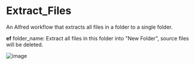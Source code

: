 # Extract_Files
An Alfred workflow that extracts all files in a folder to a single folder.

**ef** folder_name: Extract all files in this folder into "New Folder", source files will be deleted.

![image](https://user-images.githubusercontent.com/32103329/149822283-dc515996-4e7f-4b55-8cb3-c83ab3a8c7a8.png)
